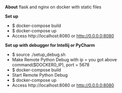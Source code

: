 **About**
flask and nginx on docker with static files

**Set up**

* $ docker-compose build
* $ docker-compose up
* Access http://localhost:8080 or http://0.0.0.0:8080


**Set up with debugger for Intellij or PyCharm**

* $ source ./setup_debug.sh
* Make Remote Python Debug with ip = you got above command($DOCKER0_IP), port = 5678
* $ docker-compose build
* Start Remote Python Debug
* $ docker-compose up
* Access http://localhost:8080 or http://0.0.0.0:8080

